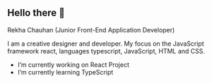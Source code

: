 
Hello there 👋 
---------------------------------------------------------------
Rekha Chauhan (Junior Front-End Application Developer) 

I am a creative designer and developer. My focus on the JavaScript framework react, languages typescript, JavaScript, HTML and CSS.

-  I’m currently working on React Project
-  I’m currently learning TypeScript
